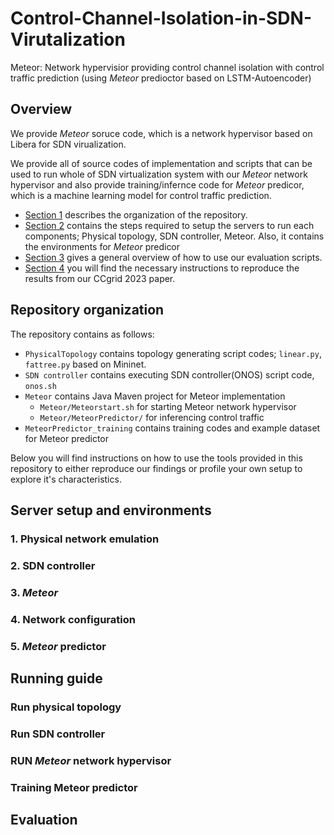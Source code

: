 # Control-Channel-Isolation-in-SDN-Virutalization
Meteor: Network hypervisior providing control channel isolation with control traffic prediction (using *Meteor* predioctor based on LSTM-Autoencoder)

## Overview

We provide *Meteor* soruce code, which is a network hypervisor based on Libera for SDN virualization. 

We provide all of source codes of implementation and scripts that can be used to run whole of SDN virtualization system with our *Meteor* network hypervisor and also provide training/infernce code for *Meteor* predicor, which is a machine learning model for control traffic prediction. 
* [Section 1](#Repository-organization) describes the organization of the repository. 
* [Section 2](#Server-setup-and-environments) contains the steps required to setup the servers to run each components; Physical topology, SDN controller, Meteor. Also, it contains the environments for *Meteor* predicor  
* [Section 3](#Running-guide) gives a general overview of how to use our evaluation scripts. 
* [Section 4](#Evaluation) you will find the necessary instructions to reproduce the results from our CCgrid 2023 paper.

## Repository organization 

The repository contains as follows:

* `PhysicalTopology` contains topology generating script codes; `linear.py`, `fattree.py` based on Mininet.
* `SDN controller` contains executing SDN controller(ONOS) script code, `onos.sh`
* `Meteor` contains Java Maven project for Meteor implementation 
   * `Meteor/Meteorstart.sh` for starting Meteor network hypervisor
   * `Meteor/MeteorPredictor/` for inferencing control traffic
* `MeteorPredictor_training` contains training codes and example dataset for Meteor predictor    

Below you will find instructions on how to use the tools provided in this repository to either reproduce our findings or profile your own setup to explore it's characteristics.

## Server setup and environments
### 1. Physical network emulation
### 2. SDN controller
### 3. *Meteor*
### 4. Network configuration
### 5. *Meteor* predictor


## Running guide

### Run physical topology

### Run SDN controller

### RUN *Meteor* network hypervisor

### Training Meteor predictor

## Evaluation



